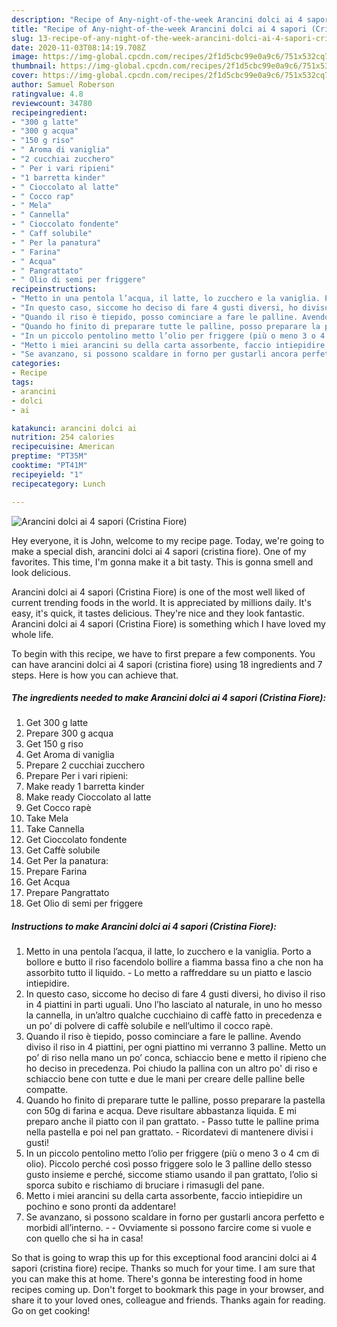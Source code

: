 ```yaml
---
description: "Recipe of Any-night-of-the-week Arancini dolci ai 4 sapori (Cristina Fiore)"
title: "Recipe of Any-night-of-the-week Arancini dolci ai 4 sapori (Cristina Fiore)"
slug: 13-recipe-of-any-night-of-the-week-arancini-dolci-ai-4-sapori-cristina-fiore
date: 2020-11-03T08:14:19.708Z
image: https://img-global.cpcdn.com/recipes/2f1d5cbc99e0a9c6/751x532cq70/arancini-dolci-ai-4-sapori-cristina-fiore-recipe-main-photo.jpg
thumbnail: https://img-global.cpcdn.com/recipes/2f1d5cbc99e0a9c6/751x532cq70/arancini-dolci-ai-4-sapori-cristina-fiore-recipe-main-photo.jpg
cover: https://img-global.cpcdn.com/recipes/2f1d5cbc99e0a9c6/751x532cq70/arancini-dolci-ai-4-sapori-cristina-fiore-recipe-main-photo.jpg
author: Samuel Roberson
ratingvalue: 4.8
reviewcount: 34780
recipeingredient:
- "300 g latte"
- "300 g acqua"
- "150 g riso"
- " Aroma di vaniglia"
- "2 cucchiai zucchero"
- " Per i vari ripieni"
- "1 barretta kinder"
- " Cioccolato al latte"
- " Cocco rap"
- " Mela"
- " Cannella"
- " Cioccolato fondente"
- " Caff solubile"
- " Per la panatura"
- " Farina"
- " Acqua"
- " Pangrattato"
- " Olio di semi per friggere"
recipeinstructions:
- "Metto in una pentola l’acqua, il latte, lo zucchero e la vaniglia. Porto a bollore e butto il riso facendolo bollire a fiamma bassa fino a che non ha assorbito tutto il liquido. Lo metto a raffreddare su un piatto e lascio intiepidire."
- "In questo caso, siccome ho deciso di fare 4 gusti diversi, ho diviso il riso in 4 piattini in parti uguali. Uno l’ho lasciato al naturale, in uno ho messo la cannella, in un’altro qualche cucchiaino di caffè fatto in precedenza e un po’ di polvere di caffè solubile e nell’ultimo il cocco rapè."
- "Quando il riso è tiepido, posso cominciare a fare le palline. Avendo diviso il riso in 4 piattini, per ogni piattino mi verranno 3 palline. Metto un po’ di riso nella mano un po’ conca, schiaccio bene e metto il ripieno che ho deciso in precedenza. Poi chiudo la pallina con un altro po&#39; di riso e schiaccio bene con tutte e due le mani per creare delle palline belle compatte."
- "Quando ho finito di preparare tutte le palline, posso preparare la pastella con 50g di farina e acqua. Deve risultare abbastanza liquida. E mi preparo anche il piatto con il pan grattato. Passo tutte le palline prima nella pastella e poi nel pan grattato.  Ricordatevi di mantenere divisi i gusti!"
- "In un piccolo pentolino metto l’olio per friggere (più o meno 3 o 4 cm di olio). Piccolo perché così posso friggere solo le 3 palline dello stesso gusto insieme e perché, siccome stiamo usando il pan grattato, l’olio si sporca subito e rischiamo di bruciare i rimasugli del pane."
- "Metto i miei arancini su della carta assorbente, faccio intiepidire un pochino e sono pronti da addentare!"
- "Se avanzano, si possono scaldare in forno per gustarli ancora perfetto e morbidi all’interno.  Ovviamente si possono farcire come si vuole e con quello che si ha in casa!"
categories:
- Recipe
tags:
- arancini
- dolci
- ai

katakunci: arancini dolci ai 
nutrition: 254 calories
recipecuisine: American
preptime: "PT35M"
cooktime: "PT41M"
recipeyield: "1"
recipecategory: Lunch

---
```



![Arancini dolci ai 4 sapori (Cristina Fiore)](https://img-global.cpcdn.com/recipes/2f1d5cbc99e0a9c6/751x532cq70/arancini-dolci-ai-4-sapori-cristina-fiore-recipe-main-photo.jpg)

Hey everyone, it is John, welcome to my recipe page. Today, we're going to make a special dish, arancini dolci ai 4 sapori (cristina fiore). One of my favorites. This time, I'm gonna make it a bit tasty. This is gonna smell and look delicious.

Arancini dolci ai 4 sapori (Cristina Fiore) is one of the most well liked of current trending foods in the world. It is appreciated by millions daily. It's easy, it's quick, it tastes delicious. They're nice and they look fantastic. Arancini dolci ai 4 sapori (Cristina Fiore) is something which I have loved my whole life.




To begin with this recipe, we have to first prepare a few components. You can have arancini dolci ai 4 sapori (cristina fiore) using 18 ingredients and 7 steps. Here is how you can achieve that.

<!--inarticleads1-->

##### The ingredients needed to make Arancini dolci ai 4 sapori (Cristina Fiore):

1. Get 300 g latte
1. Prepare 300 g acqua
1. Get 150 g riso
1. Get  Aroma di vaniglia
1. Prepare 2 cucchiai zucchero
1. Prepare  Per i vari ripieni:
1. Make ready 1 barretta kinder
1. Make ready  Cioccolato al latte
1. Get  Cocco rapè
1. Take  Mela
1. Take  Cannella
1. Get  Cioccolato fondente
1. Get  Caffè solubile
1. Get  Per la panatura:
1. Prepare  Farina
1. Get  Acqua
1. Prepare  Pangrattato
1. Get  Olio di semi per friggere




<!--inarticleads2-->

##### Instructions to make Arancini dolci ai 4 sapori (Cristina Fiore):

1. Metto in una pentola l’acqua, il latte, lo zucchero e la vaniglia. Porto a bollore e butto il riso facendolo bollire a fiamma bassa fino a che non ha assorbito tutto il liquido. - Lo metto a raffreddare su un piatto e lascio intiepidire.
1. In questo caso, siccome ho deciso di fare 4 gusti diversi, ho diviso il riso in 4 piattini in parti uguali. Uno l’ho lasciato al naturale, in uno ho messo la cannella, in un’altro qualche cucchiaino di caffè fatto in precedenza e un po’ di polvere di caffè solubile e nell’ultimo il cocco rapè.
1. Quando il riso è tiepido, posso cominciare a fare le palline. Avendo diviso il riso in 4 piattini, per ogni piattino mi verranno 3 palline. Metto un po’ di riso nella mano un po’ conca, schiaccio bene e metto il ripieno che ho deciso in precedenza. Poi chiudo la pallina con un altro po&#39; di riso e schiaccio bene con tutte e due le mani per creare delle palline belle compatte.
1. Quando ho finito di preparare tutte le palline, posso preparare la pastella con 50g di farina e acqua. Deve risultare abbastanza liquida. E mi preparo anche il piatto con il pan grattato. - Passo tutte le palline prima nella pastella e poi nel pan grattato.  - Ricordatevi di mantenere divisi i gusti!
1. In un piccolo pentolino metto l’olio per friggere (più o meno 3 o 4 cm di olio). Piccolo perché così posso friggere solo le 3 palline dello stesso gusto insieme e perché, siccome stiamo usando il pan grattato, l’olio si sporca subito e rischiamo di bruciare i rimasugli del pane.
1. Metto i miei arancini su della carta assorbente, faccio intiepidire un pochino e sono pronti da addentare!
1. Se avanzano, si possono scaldare in forno per gustarli ancora perfetto e morbidi all’interno. -  - Ovviamente si possono farcire come si vuole e con quello che si ha in casa!




So that is going to wrap this up for this exceptional food arancini dolci ai 4 sapori (cristina fiore) recipe. Thanks so much for your time. I am sure that you can make this at home. There's gonna be interesting food in home recipes coming up. Don't forget to bookmark this page in your browser, and share it to your loved ones, colleague and friends. Thanks again for reading. Go on get cooking!
